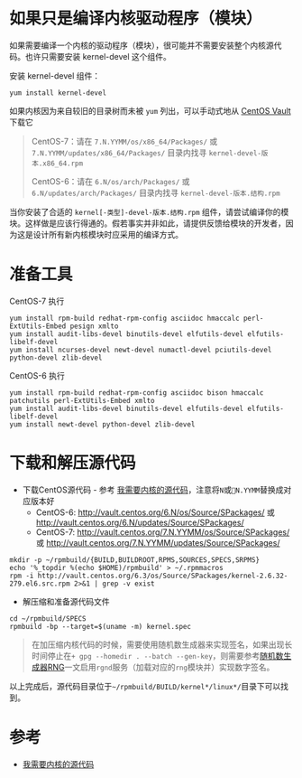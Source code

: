 # 如果只是编译内核驱动程序（模块）

如果需要编译一个内核的驱动程序（模块），很可能并不需要安装整个内核源代码。也许只需要安装 kernel-devel 这个组件。

安装 kernel-devel 组件：

```
yum install kernel-devel
```

如果内核因为来自较旧的目录树而未被 `yum` 列出，可以手动式地从 [CentOS Vault](http://vault.centos.org/) 下载它

> CentOS-7：请在 `7.N.YYMM/os/x86_64/Packages/` 或 `7.N.YYMM/updates/x86_64/Packages/` 目录内找寻 `kernel-devel-版本.x86_64.rpm`
>
> CentOS-6：请在 `6.N/os/arch/Packages/` 或 `6.N/updates/arch/Packages/` 目录内找寻 `kernel-devel-版本.结构.rpm`

当你安装了合适的 `kernel[-类型]-devel-版本.结构.rpm` 组件，请尝试编译你的模块。这样做是应该行得通的。假若事实并非如此，请提供反馈给模块的开发者，因为这是设计所有新内核模块时应采用的编译方式。 

# 准备工具

CentOS-7 执行

```
yum install rpm-build redhat-rpm-config asciidoc hmaccalc perl-ExtUtils-Embed pesign xmlto
yum install audit-libs-devel binutils-devel elfutils-devel elfutils-libelf-devel
yum install ncurses-devel newt-devel numactl-devel pciutils-devel python-devel zlib-devel
```

CentOS-6 执行

```
yum install rpm-build redhat-rpm-config asciidoc bison hmaccalc patchutils perl-ExtUtils-Embed xmlto
yum install audit-libs-devel binutils-devel elfutils-devel elfutils-libelf-devel
yum install newt-devel python-devel zlib-devel
```

# 下载和解压源代码

* 下载CentOS源代码 - 参考 [我需要内核的源代码](https://wiki.centos.org/zh/HowTos/I_need_the_Kernel_Source)，注意将`N`或`N.YYMM`替换成对应版本好
  * CentOS-6: http://vault.centos.org/6.N/os/Source/SPackages/ 或 http://vault.centos.org/6.N/updates/Source/SPackages/
  * CentOS-7: http://vault.centos.org/7.N.YYMM/os/Source/SPackages/ 或 http://vault.centos.org/7.N.YYMM/updates/Source/SPackages/

```
mkdir -p ~/rpmbuild/{BUILD,BUILDROOT,RPMS,SOURCES,SPECS,SRPMS}
echo '%_topdir %(echo $HOME)/rpmbuild' > ~/.rpmmacros
rpm -i http://vault.centos.org/6.3/os/Source/SPackages/kernel-2.6.32-279.el6.src.rpm 2>&1 | grep -v exist
```

* 解压缩和准备源代码文件

```
cd ~/rpmbuild/SPECS
rpmbuild -bp --target=$(uname -m) kernel.spec
```

> 在加压缩内核代码的时候，需要使用随机数生成器来实现签名，如果出现长时间停止在`+ gpg --homedir . --batch --gen-key`，则需要参考[随机数生成器RNG](../../device/random_number_generator)一文启用`rgnd`服务（加载对应的`rng`模块并）实现数字签名。

以上完成后，源代码目录位于`~/rpmbuild/BUILD/kernel*/linux*/`目录下可以找到。

# 参考

* [我需要内核的源代码](https://wiki.centos.org/zh/HowTos/I_need_the_Kernel_Source)